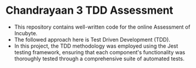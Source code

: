 # Chandrayaan 3 TDD Assessment

- This repository contains well-written code for the online Assessment of Incubyte. 
- The followed approach here is Test Driven Development (TDD).
- In this project, the TDD methodology was employed using the Jest testing framework, ensuring that each component's functionality was thoroughly tested through a comprehensive suite of automated tests.